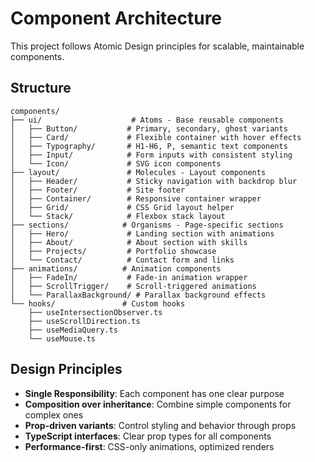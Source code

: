 # Component Architecture

This project follows Atomic Design principles for scalable, maintainable components.

## Structure

```
components/
├── ui/                    # Atoms - Base reusable components
│   ├── Button/           # Primary, secondary, ghost variants
│   ├── Card/             # Flexible container with hover effects
│   ├── Typography/       # H1-H6, P, semantic text components
│   ├── Input/            # Form inputs with consistent styling
│   └── Icon/             # SVG icon components
├── layout/               # Molecules - Layout components
│   ├── Header/           # Sticky navigation with backdrop blur
│   ├── Footer/           # Site footer
│   ├── Container/        # Responsive container wrapper
│   ├── Grid/             # CSS Grid layout helper
│   └── Stack/            # Flexbox stack layout
├── sections/            # Organisms - Page-specific sections
│   ├── Hero/             # Landing section with animations
│   ├── About/            # About section with skills
│   ├── Projects/         # Portfolio showcase
│   └── Contact/          # Contact form and links
├── animations/          # Animation components
│   ├── FadeIn/           # Fade-in animation wrapper
│   ├── ScrollTrigger/    # Scroll-triggered animations
│   └── ParallaxBackground/ # Parallax background effects
└── hooks/               # Custom hooks
    ├── useIntersectionObserver.ts
    ├── useScrollDirection.ts
    ├── useMediaQuery.ts
    └── useMouse.ts
```

## Design Principles

- **Single Responsibility**: Each component has one clear purpose
- **Composition over inheritance**: Combine simple components for complex ones
- **Prop-driven variants**: Control styling and behavior through props
- **TypeScript interfaces**: Clear prop types for all components
- **Performance-first**: CSS-only animations, optimized renders